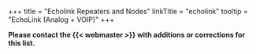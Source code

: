+++
title = "Echolink Repeaters and Nodes"
linkTitle = "echolink"
tooltip = "EchoLink (Analog + VOIP)"
+++

<span class="genericons-neue genericons-neue-warning"></span>
**Please contact the {{< webmaster >}} with additions or corrections for
this list.**
